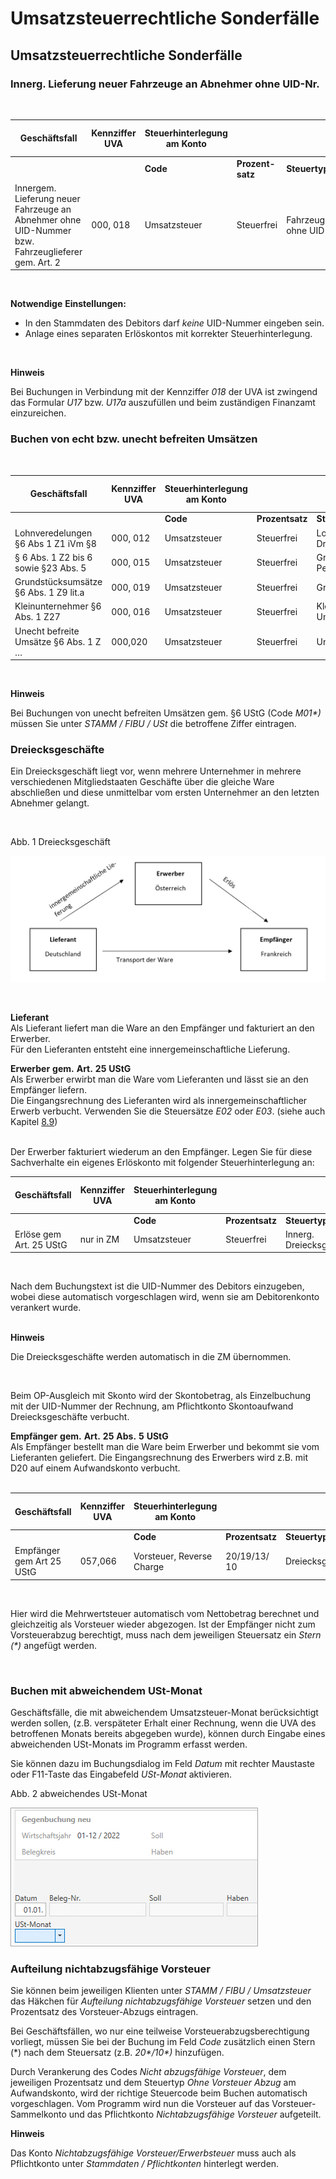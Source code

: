 # Umsatzsteuerrechtliche Sonderfälle

## Umsatzsteuerrechtliche Sonderfälle

### Innerg. Lieferung neuer Fahrzeuge an Abnehmer ohne UID-Nr.

&nbsp;

| **Geschäftsfall** | **Kennziffer** **UVA** | **Steuerhinterlegung** **am** **Konto** |  |  | **Eingabe** **im Buchungsdialog** **(Feld Code)** | **Anzeige** **Journal/Konto** |
| --- | --- | --- | --- | --- | --- | --- |
|  |  | **Code** | **Prozent-satz** | **Steuertyp** |  |  |
| Innergem. Lieferung neuer Fahrzeuge an Abnehmer ohne UID-Nummer bzw. Fahrzeuglieferer gem. Art. 2 | &#48;00, 018 | Umsatzsteuer | Steuerfrei | Fahrzeug ohne UID | \*2 | M\*2 |


&nbsp;

**Notwendige** **Einstellungen:**

* In den Stammdaten des Debitors darf *keine* UID-Nummer eingeben sein.
* Anlage eines separaten Erlöskontos mit korrekter Steuerhinterlegung.

&nbsp;

**Hinweis**

Bei Buchungen in Verbindung mit der Kennziffer *018* der UVA ist zwingend das Formular *U17* bzw. *U17a* auszufüllen und beim zuständigen Finanzamt einzureichen.

### Buchen von echt bzw. unecht befreiten Umsätzen

&nbsp;

| **Geschäftsfall** | **Kennziffer** **UVA** | **Steuerhinterlegung** **am** **Konto** |  |  | **Eingabe** **im Buchungsdialog** **(Feld Code)** | **Anzeige** **Journal/Konto** |
| --- | --- | --- | --- | --- | --- | --- |
|  |  | **Code** | **Prozentsatz** | **Steuertyp** |  |  |
| Lohnveredelungen&nbsp; §6 Abs 1 Z1 iVm §8 | &#48;00, 012 | Umsatzsteuer | Steuerfrei | Lohnveredelung Drittland | L01 | L01 |
| § 6 Abs. 1 Z2 bis 6 sowie §23 Abs. 5 | &#48;00, 015 | Umsatzsteuer | Steuerfrei | Grenzüberschreitende Personenbeförderung | P01 | P01 |
| Grundstücksumsätze §6 Abs. 1 Z9 lit.a | &#48;00, 019 | Umsatzsteuer | Steuerfrei | Grundstück Umsatz | G01\* | G01\* |
| Kleinunternehmer §6 Abs. 1 Z27 | &#48;00, 016 | Umsatzsteuer | Steuerfrei | Kleinunternehmer Umsatz | K01\* | K01\* |
| Unecht befreite Umsätze §6 Abs. 1 Z … | &#48;00,020 | Umsatzsteuer | Steuerfrei | Unecht befreit | &#48;1\* | M01\* |


&nbsp;

**Hinweis**

Bei Buchungen von unecht befreiten Umsätzen gem. §6 UStG (Code *M01\*)* müssen Sie unter *STAMM / FIBU / USt* die betroffene Ziffer eintragen.

### Dreiecksgeschäfte

Ein Dreiecksgeschäft liegt vor, wenn mehrere Unternehmer in mehrere verschiedenen Mitgliedstaaten Geschäfte über die gleiche Ware abschließen und diese unmittelbar vom ersten Unternehmer an den letzten Abnehmer gelangt.

&nbsp;

Abb. 1 Dreiecksgeschäft

![Image](<../assets/NeuesElement138.png>)

&nbsp;

**Lieferant**\
Als Lieferant liefert man die Ware an den Empfänger und fakturiert an den Erwerber.\
Für den Lieferanten entsteht eine innergemeinschaftliche Lieferung.

**Erwerber** **gem.** **Art.** **25** **UStG**\
Als Erwerber erwirbt man die Ware vom Lieferanten und lässt sie an den Empfänger liefern.\
Die Eingangsrechnung des Lieferanten wird als innergemeinschaftlicher Erwerb verbucht. Verwenden Sie die Steuersätze *E02* oder *E03*. (siehe auch Kapitel [8.9](<FIBUNextHandbuch1.md#\_Ref75505364>))

\
Der Erwerber fakturiert wiederum an den Empfänger. Legen Sie für diese Sachverhalte ein eigenes Erlöskonto mit folgender Steuerhinterlegung an:

| **Geschäftsfall** | **Kennziffer** **UVA** | **Steuerhinterlegung** **am** **Konto** |  |  | **Eingabe** **im Buchungsdialog** **(Feld Code)** | **Anzeige** **Journal/Konto** |
| --- | --- | --- | --- | --- | --- | --- |
|  |  | **Code** | **Prozentsatz** | **Steuertyp** |  |  |
| Erlöse gem Art. 25 UStG | nur in ZM | Umsatzsteuer | Steuerfrei | Innerg. Dreiecksgeschäft | D02 | D02 |


&nbsp;

Nach dem Buchungstext ist die UID-Nummer des Debitors einzugeben, wobei diese automatisch vorgeschlagen wird, wenn sie am Debitorenkonto verankert wurde.\
&nbsp;

**Hinweis**

Die Dreiecksgeschäfte werden automatisch in die ZM übernommen.

&nbsp;

Beim OP-Ausgleich mit Skonto wird der Skontobetrag, als Einzelbuchung mit der UID-Nummer der Rechnung, am Pflichtkonto Skontoaufwand Dreiecksgeschäfte verbucht.

**Empfänger** **gem.** **Art.** **25** **Abs.** **5** **UStG**\
Als Empfänger bestellt man die Ware beim Erwerber und bekommt sie vom Lieferanten geliefert. Die Eingangsrechnung des Erwerbers wird z.B. mit D20 auf einem Aufwandskonto verbucht.\
&nbsp;

| **Geschäftsfall** | **Kennziffer** **UVA** | **Steuerhinterlegung** **am** **Konto** |  |  | **Eingabe** **im Buchungsdialog** **(Feld Code)** | **Anzeige** **Journal/Konto** |
| --- | --- | --- | --- | --- | --- | --- |
|  |  | **Code** | **Prozentsatz** | **Steuertyp** |  |  |
| Empfänger gem Art 25 UStG | &#48;57,066 | Vorsteuer, Reverse Charge | &#50;0/19/13/ 10 | Dreiecksgeschäft | D20/19/13/10 | D20/19/13/10 |


&nbsp;

Hier wird die Mehrwertsteuer automatisch vom Nettobetrag berechnet und gleichzeitig als Vorsteuer wieder abgezogen. Ist der Empfänger nicht zum Vorsteuerabzug berechtigt, muss nach dem jeweili­gen Steuersatz ein *Stern (\*)* angefügt werden.

&nbsp;

### Buchen mit abweichendem USt-Monat

Geschäftsfälle, die mit abweichendem Umsatzsteuer-Monat berücksichtigt werden sollen, (z.B. verspäteter Erhalt einer Rechnung, wenn die UVA des betroffenen Monats bereits abgegeben wurde), können durch Eingabe eines abweichenden USt-Monats im Programm erfasst werden.

Sie können dazu im Buchungsdialog im Feld *Datum* mit rechter Maustaste oder F11-Taste das Eingabefeld *USt-Monat* aktivieren.

Abb. 2 abweichendes USt-Monat

![Image](<../assets/NeuesElement136.png>)

### Aufteilung nichtabzugsfähige Vorsteuer

Sie können beim jeweiligen Klienten unter *STAMM / FIBU / Umsatzsteuer* das Häkchen für *Aufteilung nichtabzugsfähige Vorsteuer* setzen und den Prozentsatz des Vorsteuer-Abzugs eintragen.

Bei Geschäftsfällen, wo nur eine teilweise Vorsteuerabzugsberechtigung vorliegt, müssen Sie bei der Buchung im Feld *Code* zusätzlich einen Stern (\*) nach dem Steuersatz (z.B. *20\*/10\*)* hinzufügen.&nbsp;

Durch Verankerung des Codes *Nicht abzugsfähige Vorsteuer*, dem jeweiligen Prozentsatz und dem Steuertyp *Ohne Vorsteuer Abzug* am Aufwandskonto, wird der richtige Steuercode beim Buchen automatisch vorgeschlagen. Vom Programm wird nun die Vorsteuer auf das Vorsteuer-Sammelkonto und das Pflichtkonto *Nichtabzugsfähige Vorsteuer* aufgeteilt.

**Hinweis**

Das Konto *Nichtabzugsfähige Vorsteuer/Erwerbsteuer* muss auch als Pflichtkonto unter *Stammdaten / Pflichtkonten* hinterlegt werden.
